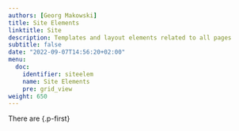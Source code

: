 ```yaml
---
authors: [Georg Makowski]
title: Site Elements
linktitle: Site
description: Templates and layout elements related to all pages
subtitle: false
date: "2022-09-07T14:56:20+02:00" 
menu:
  doc:
    identifier: siteelem
    name: Site Elements
    pre: grid_view
weight: 650
---
```


There are 
{.p-first} <!--more-->
